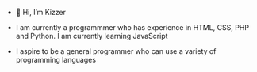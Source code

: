 - 👋 Hi, I’m Kizzer
-    I am currently a programmmer who has experience in HTML, CSS, PHP and Python. I am currently learning JavaScript<img src="https://github.com/Kizzer2003/Kizzer2003/assets/129549949/44a32325-4ae1-4ab4-921b-65a8bb76391b" width="10" height="10">

-    I aspire to be a general programmer who can use a variety of programming languages

<!---
Kizzer2003/Kizzer2003 is a ✨ special ✨ repository because its `README.md` (this file) appears on your GitHub profile.
You can click the Preview link to take a look at your changes.
--->
